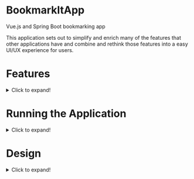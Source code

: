 # BookmarkItApp
Vue.js and Spring Boot bookmarking app

This application sets out to simplify and enrich many of the features that other applications 
have and combine and rethink those features into a easy UI/UX experience for users.

# Features 
<details>
  <summary>Click to expand!</summary>

## Easy Searching
For example when the user arrives to the page they will have a search bar that is right at the top ready for user to immediately begin doing
full context page searches. 

## Quick Reference
This section shows the bookmarks that are frequently referenced. 

## Team Knowledgebase
In this section the bookmarks become the welcome page for new member to share team knowledge that is relevant to the team.

## RSS Feed from bookmarked sites
Many of the sites a user bookmarks they may also want an RSS feed from, this solves two problems at once.

## Reading list
A hit list of read laters. 

## And more to come!
</details>

# Running the Application 
<details>
  <summary>Click to expand!</summary>

On the commandline: 
````
cd client; npm run serve
# create a new tab/terminal
cd server; ./gradlew bootRun
````
</details>

# Design
<details>
  <summary>Click to expand!</summary>

![Design](client/public/BookMarkItDesign.png "Design")
</details>
